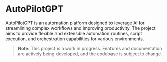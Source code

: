 # AutoPilotGPT

AutoPilotGPT is an automation platform designed to leverage AI for streamlining complex workflows and improving productivity. The project aims to provide flexible and extensible automation routines, script execution, and orchestration capabilities for various environments.

> **Note:** This project is a work in progress. Features and documentation are actively being developed, and the codebase is subject to change.
